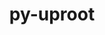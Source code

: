 ---
title: "py-uproot"
layout: cache
categories: [package, develop]
meta: {"versions": ["5.0.5"], "compilers": ["gcc@=11.4.0"], "oss": ["ubuntu22.04"], "platforms": ["linux"], "targets": ["x86_64_v3"], "stacks": ["hep", "root"], "num_specs": 5, "num_specs_by_stack": {"hep": 5, "root": 5}}
spec_details: [{"hash": "2ft3eutk4qzl636llf34ehtwirntimei", "compiler": "gcc@=11.4.0", "versions": ["5.0.5"], "os": "ubuntu22.04", "platform": "linux", "target": "x86_64_v3", "variants": ["build_system=python_pip", "+lz4", "+xrootd", "+zstd"], "stacks": ["hep", "root"], "size": "-", "tarball": "https://binaries.spack.io/develop/build_cache/linux-ubuntu22.04-x86_64_v3/gcc-11.4.0/py-uproot-5.0.5/linux-ubuntu22.04-x86_64_v3-gcc-11.4.0-py-uproot-5.0.5-2ft3eutk4qzl636llf34ehtwirntimei.spack"}, {"hash": "i2c7gmoatdgm6hvbbpc32wgj5ocmvikx", "compiler": "gcc@=11.4.0", "versions": ["5.0.5"], "os": "ubuntu22.04", "platform": "linux", "target": "x86_64_v3", "variants": ["build_system=python_pip", "+lz4", "+xrootd", "+zstd"], "stacks": ["hep", "root"], "size": "-", "tarball": "https://binaries.spack.io/develop/build_cache/linux-ubuntu22.04-x86_64_v3/gcc-11.4.0/py-uproot-5.0.5/linux-ubuntu22.04-x86_64_v3-gcc-11.4.0-py-uproot-5.0.5-i2c7gmoatdgm6hvbbpc32wgj5ocmvikx.spack"}, {"hash": "z3acyxdczflmtuhdx3rigjsfxnbaj5d4", "compiler": "gcc@=11.4.0", "versions": ["5.0.5"], "os": "ubuntu22.04", "platform": "linux", "target": "x86_64_v3", "variants": ["build_system=python_pip", "+lz4", "+xrootd", "+zstd"], "stacks": ["hep", "root"], "size": "-", "tarball": "https://binaries.spack.io/develop/build_cache/linux-ubuntu22.04-x86_64_v3/gcc-11.4.0/py-uproot-5.0.5/linux-ubuntu22.04-x86_64_v3-gcc-11.4.0-py-uproot-5.0.5-z3acyxdczflmtuhdx3rigjsfxnbaj5d4.spack"}, {"hash": "zjbpfddznjtieljbnckdf53miogrchmv", "compiler": "gcc@=11.4.0", "versions": ["5.0.5"], "os": "ubuntu22.04", "platform": "linux", "target": "x86_64_v3", "variants": ["build_system=python_pip", "+lz4", "+xrootd", "+zstd"], "stacks": ["hep", "root"], "size": "-", "tarball": "https://binaries.spack.io/develop/build_cache/linux-ubuntu22.04-x86_64_v3/gcc-11.4.0/py-uproot-5.0.5/linux-ubuntu22.04-x86_64_v3-gcc-11.4.0-py-uproot-5.0.5-zjbpfddznjtieljbnckdf53miogrchmv.spack"}, {"hash": "zs2ityhe4a4wunjvntu3lbdqu234rrot", "compiler": "gcc@=11.4.0", "versions": ["5.0.5"], "os": "ubuntu22.04", "platform": "linux", "target": "x86_64_v3", "variants": ["build_system=python_pip", "+lz4", "+xrootd", "+zstd"], "stacks": ["hep", "root"], "size": "-", "tarball": "https://binaries.spack.io/develop/build_cache/linux-ubuntu22.04-x86_64_v3/gcc-11.4.0/py-uproot-5.0.5/linux-ubuntu22.04-x86_64_v3-gcc-11.4.0-py-uproot-5.0.5-zs2ityhe4a4wunjvntu3lbdqu234rrot.spack"}]
---
